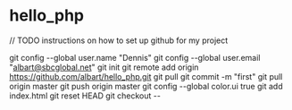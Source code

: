 hello_php
=========

// TODO
instructions on how to set up github for my project

git config --global user.name "Dennis"
git config --global user.email "albart@sbcglobal.net"
git init
git remote add origin https://github.com/albart/hello_php.git
git pull
git commit -m "first"
git pull origin master
git push origin master
git config --global color.ui true
git add index.html
git reset HEAD
git checkout --
